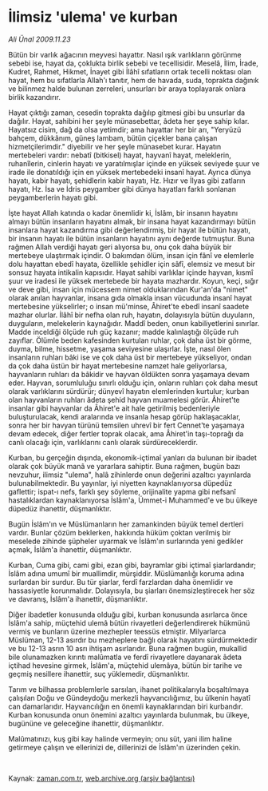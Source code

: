# İlimsiz 'ulema' ve kurban

*Ali Ünal 2009.11.23*

<tr><td class="metin" colspan="2" style="padding-top: 20px; padding-left: 5px; ">Bütün bir varlık ağacının meyvesi hayattır. Nasıl ışık varlıkların görünme sebebi ise, hayat da, çoklukta birlik sebebi ve tecellisidir. Meselâ, İlim, İrade, Kudret, Rahmet, Hikmet, İnayet gibi İlâhî sıfatların ortak tecelli noktası olan hayat, hem bu sıfatlarla Allah'ı tanıtır, hem de havada, suda, toprakta dağınık ve bilinmez halde bulunan zerreleri, unsurları bir araya toplayarak onlara birlik kazandırır.</td></tr><tr><td class="metin" colspan="2" style="padding-top: 20px; padding-left: 5px; "><p>Hayat çıktığı zaman, cesedin toprakta dağılıp gitmesi gibi bu unsurlar da dağılır. Hayat, sahibini her şeyle münasebettar, âdeta her şeye sahip kılar. Hayatsız cisim, dağ da olsa yetimdir; ama hayattar her bir arı, "Yeryüzü bahçem, dükkânım, güneş lambam, bütün çiçekler bana çalışan hizmetçilerimdir." diyebilir ve her şeyle münasebet kurar. Hayatın mertebeleri vardır: nebatî (bitkisel) hayat, hayvanî hayat, meleklerin, ruhanîlerin, cinlerin hayatı ve yaratılmışlar içinde en yüksek seviyede şuur ve irade ile donatıldığı için en yüksek mertebedeki insanî hayat. Ayrıca dünya hayatı, kabir hayatı, şehidlerin kabir hayatı, Hz. Hızır ve İlyas gibi zatların hayatı, Hz. İsa ve İdris peygamber gibi dünya hayatları farklı sonlanan peygamberlerin hayatı gibi.
<p>İşte hayat Allah katında o kadar önemlidir ki, İslâm, bir insanın hayatını almayı bütün insanların hayatını almak, bir insana hayat kazandırmayı bütün insanlara hayat kazandırma gibi değerlendirmiş, bir hayat ile bütün hayatı, bir insanın hayatı ile bütün insanların hayatını aynı değerde tutmuştur. Buna rağmen Allah verdiği hayatı geri alıyorsa bu, onu çok daha büyük bir mertebeye ulaştırmak içindir. O bakımdan ölüm, insan için fânî ve elemlerle dolu hayattan ebedî hayata, özellikle şehidler için sâfî, elemsiz ve mesut bir sonsuz hayata intikalin kapısıdır. Hayat sahibi varlıklar içinde hayvan, kısmî şuur ve iradesi ile yüksek mertebede bir hayata mazhardır. Koyun, keçi, sığır ve deve gibi, insan için mücessem nimet olduklarından Kur'an'da "nimet" olarak anılan hayvanlar, insana gıda olmakla insan vücudunda insanî hayat mertebesine yükselirler; o insan mü'minse, Âhiret'te ebedî insanî saadete mazhar olurlar. İlâhî bir nefha olan ruh, hayatın, dolayısıyla bütün duyuların, duyguların, melekelerin kaynağıdır. Maddî beden, onun kabiliyetlerini sınırlar. Madde inceldiği ölçüde ruh güç kazanır; madde kalınlaştığı ölçüde ruh zayıflar. Ölümle beden kafesinden kurtulan ruhlar, çok daha üst bir görme, duyma, bilme, hissetme, yaşama seviyesine ulaşırlar. İşte, nasıl ölen insanların ruhları bâki ise ve çok daha üst bir mertebeye yükseliyor, ondan da çok daha üstün bir hayat mertebesine namzet hale geliyorlarsa, hayvanların ruhları da bâkidir ve hayvan öldükten sonra yaşamaya devam eder. Hayvan, sorumluluğu sınırlı olduğu için, onların ruhları çok daha mesut olarak varlıklarını sürdürür; dünyevî hayatın elemlerinden kurtulur; kurban olan hayvanların ruhları âdeta şehid hayvan muamelesi görür. Âhiret'te insanlar gibi hayvanlar da Âhiret'e ait hale getirilmiş bedenleriyle buluşturulacak, kendi aralarında ve insanla hesap görüp haklaşacaklar, sonra her bir havyan türünü temsilen uhrevî bir fert Cennet'te yaşamaya devam edecek, diğer fertler toprak olacak, ama Âhiret'in taşı-toprağı da canlı olacağı için, varlıklarını canlı olarak sürdüreceklerdir.
<p>Kurban, bu gerçeğin dışında, ekonomik-içtimaî yanları da bulunan bir ibadet olarak çok büyük manâ ve yararlara sahiptir. Buna rağmen, bugün bazı nevzuhur, ilimsiz "ulema", halâ zihinlerde onun değerini azaltıcı yayınlarda bulunabilmektedir. Bu yayınlar, iyi niyetten kaynaklanıyorsa düpedüz gaflettir; ispat-ı nefs, farklı şey söyleme, orijinalite yapma gibi nefsanî hastalıklardan kaynaklanıyorsa İslâm'a, Ümmet-i Muhammed'e ve bu ülkeye düpedüz ihanettir, düşmanlıktır.
<p>Bugün İslâm'ın ve Müslümanların her zamankinden büyük temel dertleri vardır. Bunlar çözüm beklerken, hakkında hüküm çoktan verilmiş bir meselede zihinde şüpheler uyarmak ve İslâm'ın surlarında yeni gedikler açmak, İslâm'a ihanettir, düşmanlıktır.
<p>Kurban, Cuma gibi, cami gibi, ezan gibi, bayramlar gibi içtimaî şiarlardandır; İslâm adına umumî bir muallimdir, mürşiddir. Müslümanlığı koruma adına surlardan bir surdur. Bu tür şiarlar, ferdî farzlardan daha önemlidir ve hassasiyetle korunmalıdır. Dolayısıyla, bu şiarları önemsizleştirecek her söz ve davranış, İslâm'a ihanettir, düşmanlıktır.
<p>Diğer ibadetler konusunda olduğu gibi, kurban konusunda asırlarca önce İslâm'a sahip, müçtehid ulemâ bütün rivayetleri değerlendirerek hükmünü vermiş ve bunların üzerine mezhepler teessüs etmiştir. Milyarlarca Müslüman, 12-13 asırdır bu mezheplere bağlı olarak hayatını sürdürmektedir ve bu 12-13 asrın 10 asrı ihtişam asırlarıdır. Buna rağmen bugün, mukallid bile olunamazken kırıntı malûmatla ve ferdî rivayetlere dayanarak âdeta içtihad hevesine girmek, İslâm'a, müçtehid ulemâya, bütün bir tarihe ve geçmiş nesillere ihanettir, suç yüklemedir, düşmanlıktır.
<p>Tarım ve bilhassa problemlerle sarsılan, ihanet politikalarıyla boşaltılmaya çalışılan Doğu ve Gündeydoğu merkezli hayvancılığımız, bu ülkenin hayatî can damarlarıdır. Hayvancılığın en önemli kaynaklarından biri kurbandır. Kurban konusunda onun önemini azaltıcı yayınlarda bulunmak, bu ülkeye, bugününe ve geleceğine ihanettir, düşmanlıktır.
<p>Malûmatınızı, kuş gibi kay halinde vermeyin; onu süt, yani ilim haline getirmeye çalışın ve ellerinizi de, dillerinizi de İslâm'ın üzerinden çekin.
<p><br/></p></p></p></p></p></p></p></p></p></td></tr>

Kaynak: [zaman.com.tr](http://zaman.com.tr/yazar.do?yazino=919051), [web.archive.org (arşiv bağlantısı)](http://web.archive.org/web/20100212085355/http://www.zaman.com.tr:80/yazar.do?yazino=919051)
